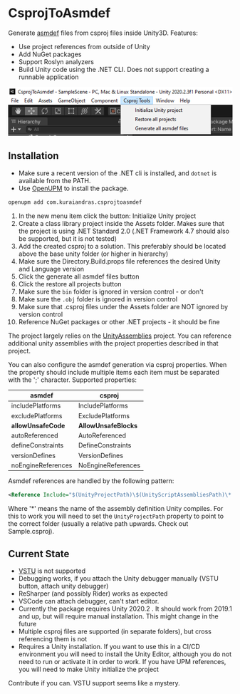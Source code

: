 # CsprojToAsmdef

Generate [asmdef](https://docs.unity3d.com/Manual/ScriptCompilationAssemblyDefinitionFiles.html) files from csproj files inside Unity3D. Features:

- Use project references from outside of Unity
- Add NuGet packages
- Support Roslyn analyzers
- Build Unity code using the .NET CLI. Does not support creating a runnable application

![Initialize Unity project](Images/menu_item_init_project.png)

## Installation

- Make sure a recent version of the .NET cli is installed, and ```dotnet``` is available from the PATH.
- Use [OpenUPM](https://openupm.com/) to install the package.

```bash
openupm add com.kuraiandras.csprojtoasmdef
```

1. In the new menu item click the button: Initialize Unity project
2. Create a class library project inside the Assets folder. Makes sure that the project is using .NET Standard 2.0 (.NET Framework 4.7 should also be supported, but it is not tested)
3. Add the created csproj to a solution. This preferably should be located above the base unity folder (or higher in hierarchy)
4. Make sure the Directory.Build.props file references the desired Unity and Language version
5. Click the generate all asmdef files button
6. Click the restore all projects button
7. Make sure the ```bin``` folder is ignored in version control - or don't
8. Make sure the ```.obj``` folder is ignored in version control
8. Make sure that .csproj files under the Assets folder are NOT ignored by version control
9. Reference NuGet packages or other .NET projects - it should be fine

The project largely relies on the [UnityAssemblies](https://github.com/DerploidEntertainment/UnityAssemblies) project. You can reference additional unity assemblies with the project properties described in that project.

You can also configure the asmdef generation via csproj properties. When the property should include multiple items each item must be separated with the ';' character. Supported properties:

| asmdef              | csproj                |
|---------------------|-----------------------|
| includePlatforms    | IncludePlatforms      |
| excludePlatforms    | ExcludePlatforms      |
| **allowUnsafeCode** | **AllowUnsafeBlocks** |
| autoReferenced      | AutoReferenced        |
| defineConstraints   | DefineConstraints     |
| versionDefines      | VersionDefines        |
| noEngineReferences  | NoEngineReferences    |

Asmdef references are handled by the following pattern:

```xml
<Reference Include="$(UnityProjectPath)\$(UnityScriptAssembliesPath)\*.dll" Private="false" />
```

Where '*' means the name of the assembly definition Unity compiles. For this to work you will need to set the ```UnityProjectPath``` property to point to the correct folder (usually a relative path upwards. Check out Sample.csproj).

## Current State

- [VSTU](https://docs.microsoft.com/en-us/visualstudio/gamedev/unity/get-started/visual-studio-tools-for-unity) is not supported
- Debugging works, if you attach the Unity debugger manually (VSTU button, attach unity debugger)
- ReSharper (and possibly Rider) works as expected
- VSCode can attach debugger, can't start editor.
- Currently the package requires Unity 2020.2 . It should work from 2019.1 and up, but will require manual installation. This might change in the future
- Multiple csproj files are supported (in separate folders), but cross referencing them is not
- Requires a Unity installation. If you want to use this in a CI/CD environment you will need to install the Unity Editor, although you do not need to run or activate it in order to work. If you have UPM references, you will need to make Unity initialize the project

Contribute if you can. VSTU support seems like a mystery.
